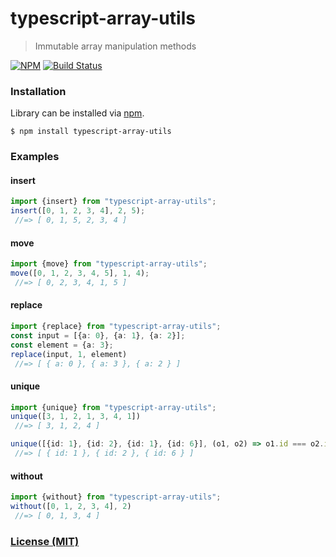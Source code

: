 # typescript-array-utils
> Immutable array manipulation methods

[![NPM](https://nodei.co/npm/typescript-array-utils.png?compact=true)](https://nodei.co/npm/typescript-array-utils/)
[![Build Status](https://travis-ci.org/mleko/typescript-array-utils.svg?branch=master)](https://travis-ci.org/mleko/typescript-array-utils)

### Installation

Library can be installed via [npm](https://www.npmjs.com/package/typescript-array-utils).

```
$ npm install typescript-array-utils
```

### Examples

#### insert
```typescript
import {insert} from "typescript-array-utils";
insert([0, 1, 2, 3, 4], 2, 5);
 //=> [ 0, 1, 5, 2, 3, 4 ]
```

#### move
```typescript
import {move} from "typescript-array-utils";
move([0, 1, 2, 3, 4, 5], 1, 4);
 //=> [ 0, 2, 3, 4, 1, 5 ]
```

#### replace
```typescript
import {replace} from "typescript-array-utils";
const input = [{a: 0}, {a: 1}, {a: 2}];
const element = {a: 3};
replace(input, 1, element)
 //=> [ { a: 0 }, { a: 3 }, { a: 2 } ]
```

#### unique
```typescript
import {unique} from "typescript-array-utils";
unique([3, 1, 2, 1, 3, 4, 1])
 //=> [ 3, 1, 2, 4 ]

unique([{id: 1}, {id: 2}, {id: 1}, {id: 6}], (o1, o2) => o1.id === o2.id)
 //=> [ { id: 1 }, { id: 2 }, { id: 6 } ]
```

#### without
```typescript
import {without} from "typescript-array-utils";
without([0, 1, 2, 3, 4], 2)
 //=> [ 0, 1, 3, 4 ]
```

### [License (MIT)](LICENSE.md)
